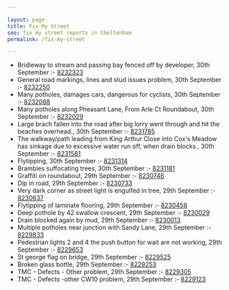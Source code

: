 ```yaml
---

layout: page
title: Fix My Street
seo: fix my street reports in Cheltenham
permalink: /fix-my-street

---
```


<!-- fix_marker starts -->

- Bridleway to stream and passing bay fenced off by developer, 30th September :- [8232323](https://www.fixmystreet.com/report/8232323)
- General road markings, lines and stud issues problem, 30th September :- [8232250](https://www.fixmystreet.com/report/8232250)
- Many potholes, damages cars, dangerous for cyclists, 30th September :- [8232088](https://www.fixmystreet.com/report/8232088)
- Many potholes along Pheasant Lane, From Arle Ct Roundabout, 30th September :- [8232029](https://www.fixmystreet.com/report/8232029)
- Large brach fallen into the road after big lorry went through and hit the beaches overhead., 30th September :- [8231785](https://www.fixmystreet.com/report/8231785)
- The walkway/path leading from King Arthur Close into Cox's Meadow has sinkage due to excessive water run off, when drain blocks., 30th September :- [8231581](https://www.fixmystreet.com/report/8231581)
- Flytipping, 30th September :- [8231314](https://www.fixmystreet.com/report/8231314)
- Brambles suffocating trees, 30th September :- [8231181](https://www.fixmystreet.com/report/8231181)
- Graffiti on roundabout, 29th September :- [8230746](https://www.fixmystreet.com/report/8230746)
- Dip in road, 29th September :- [8230733](https://www.fixmystreet.com/report/8230733)
- Very dark corner as street light is engulfed in tree, 29th September :- [8230637](https://www.fixmystreet.com/report/8230637)
- Flytipping of laminate flooring, 29th September :- [8230458](https://www.fixmystreet.com/report/8230458)
- Deep pothole by 42 swallow crescent, 29th September :- [8230029](https://www.fixmystreet.com/report/8230029)
- Drain blocked again by mud, 29th September :- [8230013](https://www.fixmystreet.com/report/8230013)
- Multiple potholes near junction with Sandy Lane, 29th September :- [8229833](https://www.fixmystreet.com/report/8229833)
- Pedestrian lights 2 and 4 the push button for wait are not working, 29th September :- [8229653](https://www.fixmystreet.com/report/8229653)
- St george flag on bridge, 29th September :- [8229525](https://www.fixmystreet.com/report/8229525)
- Broken glass bottle, 29th September :- [8229253](https://www.fixmystreet.com/report/8229253)
- TMC - Defects - Other problem, 29th September :- [8229305](https://www.fixmystreet.com/report/8229305)
- TMC - Defects -other CW10 problem, 29th September :- [8229123](https://www.fixmystreet.com/report/8229123)

<!-- fix_marker ends -->